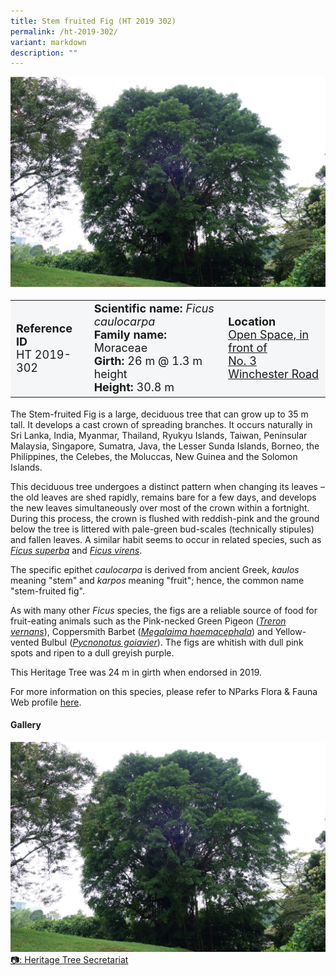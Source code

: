 ```yaml
---
title: Stem fruited Fig (HT 2019 302)
permalink: /ht-2019-302/
variant: markdown
description: ""
---
```

<div class="isomer-image-wrapper">
<img src="/images/Heritage_trees_photos/ficcau_ht2019-302_habit.jpg"> 
</div><table style="minWidth: 100px; font-size: 18px; background: #F4F6F7">
<tbody><tr>
<td rowspan="1" colspan="1">
<strong>Reference ID</strong>
<br>HT 2019-302
</td>
<td rowspan="1" colspan="1">
<strong>Scientific name:</strong> <em>Ficus caulocarpa</em> 
<br><strong>Family name:</strong> Moraceae
<br><strong>Girth:</strong> 26 m @ 1.3 m height
<br><strong>Height: </strong>30.8 m
</td>
<td rowspan="1" colspan="1">
<strong>Location</strong><a href="https://www.onemap.gov.sg/?lat=1.2832299999585994&amp;lng=103.79510999996707">
<br>Open Space, in front of<br>No. 3 Winchester Road</a>
</td>
</tr>
</tbody></table>
<p>The Stem-fruited Fig is a large, deciduous tree that can grow up to 35 m tall. It develops a cast crown of spreading branches. It occurs naturally in Sri Lanka, India, Myanmar, Thailand, Ryukyu Islands, Taiwan, Peninsular Malaysia, Singapore, Sumatra, Java, the Lesser Sunda Islands, Borneo, the Philippines, the Celebes, the Moluccas, New Guinea and the Solomon Islands.</p>

<p>This deciduous tree undergoes a distinct pattern when changing its leaves – the old leaves are shed rapidly, remains bare for a few days, and develops the new leaves simultaneously over most of the crown within a fortnight. During this process, the crown is flushed with reddish-pink and the ground below the tree is littered with pale-green bud-scales (technically stipules) and fallen leaves. A similar habit seems to occur in related species, such as <a href="https://www.nparks.gov.sg/florafaunaweb/flora/2/9/2916"><em>Ficus superba</em></a> and <a href="https://www.nparks.gov.sg/florafaunaweb/flora/4/1/4196"><em>Ficus virens</em></a>.</p>

<p>The specific epithet <em>caulocarpa</em> is derived from ancient Greek, <em>kaulos</em> meaning "stem" and <em>karpos</em> meaning "fruit"; hence, the common name "stem-fruited fig".

</p><p>As with many other <em>Ficus</em> species, the figs are a reliable source of food for fruit-eating animals such as the Pink-necked Green Pigeon (<a href="https://www.nparks.gov.sg/florafaunaweb/fauna/6/4/645"><em>Treron vernans</em></a>), Coppersmith Barbet (<a href="https://www.nparks.gov.sg/florafaunaweb/fauna/3/5/35"><em>Megalaima haemacephala</em></a>) and Yellow-vented Bulbul (<a href="https://www.nparks.gov.sg/florafaunaweb/fauna/7/6/763"><em>Pycnonotus goiavier</em></a>). The figs are whitish with dull pink spots and&nbsp;ripen to a dull greyish purple. 

</p><p>This Heritage Tree was 24 m in girth when endorsed in 2019.</p>
	
<p>For more information on this species, please refer to NParks Flora &amp; Fauna Web profile <a href="https://www.nparks.gov.sg/florafaunaweb/flora/4/1/4173">here</a>.</p>

<h4><b>Gallery</b></h4>
<div class="isomer-card-grid">
<a href="/images/Heritage_trees_photos/ficcau_ht2019-302_habit.jpg" class="isomer-card">
<div class="isomer-card-image">
<div class="isomer-image-wrapper"><img src="/images/Heritage_trees_photos/ficcau_ht2019-302_habit.jpg"></div></div>
<div class="isomer-card-body"><div class="isomer-card-description">📷: Heritage Tree Secretariat</div></div></a><br></div>